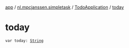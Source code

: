 [app](../../index.md) / [nl.mpcjanssen.simpletask](../index.md) / [TodoApplication](index.md) / [today](.)

# today

`var today: `[`String`](https://kotlinlang.org/api/latest/jvm/stdlib/kotlin/-string/index.html)